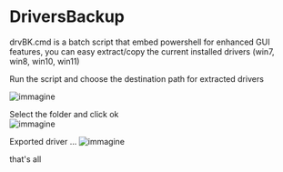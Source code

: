 # DriversBackup

drvBK.cmd  is a batch script that embed powershell for enhanced GUI features, 
you can easy extract/copy the current installed drivers (win7, win8, win10, win11)

Run the script and choose the destination path for extracted drivers


![immagine](https://user-images.githubusercontent.com/29197862/219345228-dfa686d5-6088-4dba-9c93-2976b1608c87.png)

Select the folder and click ok  
![immagine](https://user-images.githubusercontent.com/29197862/219345590-5a3fdb43-5c03-42d7-a022-99e7ad9a6a30.png)

Exported driver ...
![immagine](https://user-images.githubusercontent.com/29197862/219346202-38828b64-54db-4b7f-b9f0-0fbe9e21d052.png)

that's all

